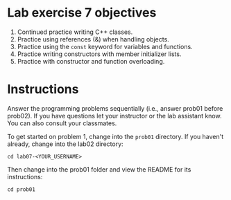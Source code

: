 # Lab exercise 7 objectives
1. Continued practice writing C++ classes.
2. Practice using references (&) when handling objects.
3. Practice using the `const` keyword for variables and functions.
4. Practice writing constructors with member initializer lists.
5. Practice with constructor and function overloading.

# Instructions
Answer the programming problems sequentially (i.e., answer prob01 before prob02). 
If you have questions let your instructor or the lab assistant know. You can also consult your classmates.

To get started on problem 1, change into the `prob01` directory. If you haven't already, change into the lab02 directory:
```
cd lab07-<YOUR_USERNAME>
```

Then change into the prob01 folder and view the README for its instructions:
```
cd prob01
```
